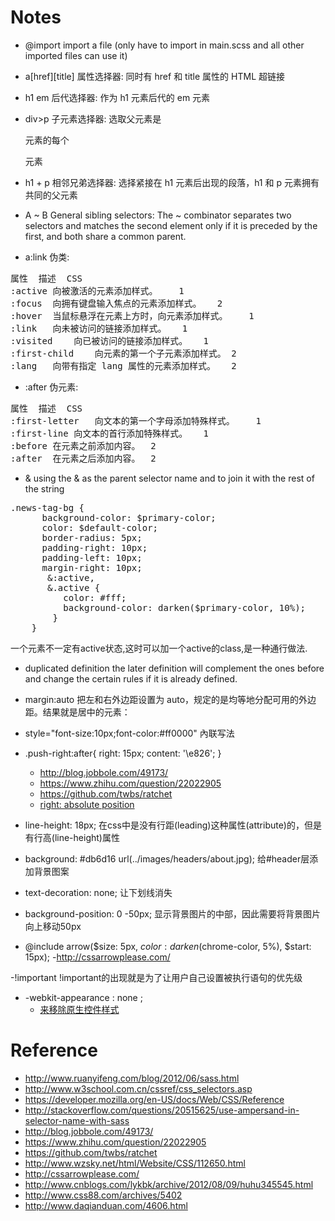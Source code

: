 # Notes

 - @import
import a file (only have to import in main.scss and all other imported files can use it)

 - a[href][title]
属性选择器: 同时有 href 和 title 属性的 HTML 超链接

 - h1 em
后代选择器: 作为 h1 元素后代的 em 元素

 - div>p
子元素选择器: 选取父元素是 <div> 元素的每个 <p> 元素

 - h1 + p
相邻兄弟选择器: 选择紧接在 h1 元素后出现的段落，h1 和 p 元素拥有共同的父元素

 - A ~ B
General sibling selectors: The ~ combinator separates two selectors and matches the second element only if it is preceded by the first, and both share a common parent.

 - a:link
伪类: 

<pre>
属性	描述	CSS
:active	向被激活的元素添加样式。	1
:focus	向拥有键盘输入焦点的元素添加样式。	2
:hover	当鼠标悬浮在元素上方时，向元素添加样式。	1
:link	向未被访问的链接添加样式。	1
:visited	向已被访问的链接添加样式。	1
:first-child	向元素的第一个子元素添加样式。	2
:lang	向带有指定 lang 属性的元素添加样式。	2
</pre>

 - :after
伪元素:

<pre>
属性	描述	CSS
:first-letter	向文本的第一个字母添加特殊样式。	1
:first-line	向文本的首行添加特殊样式。	1
:before	在元素之前添加内容。	2
:after	在元素之后添加内容。	2
</pre>

 - &
using the & as the parent selector name and to join it with the rest of the string

<pre>
.news-tag-bg {
      background-color: $primary-color;
      color: $default-color;
      border-radius: 5px;
      padding-right: 10px;
      padding-left: 10px;
      margin-right: 10px;
       &:active,
       &.active {
          color: #fff;
          background-color: darken($primary-color, 10%);
        }
    }
</pre>
一个元素不一定有active状态,这时可以加一个active的class,是一种通行做法.

 - duplicated definition
the later definition will complement the ones before and change the certain rules if it is already defined.

 - margin:auto
把左和右外边距设置为 auto，规定的是均等地分配可用的外边距。结果就是居中的元素：

 - style="font-size:10px;font-color:#ff0000"
內联写法

 - .push-right:after{
     right: 15px;
     content: '\e826';
   }
    - http://blog.jobbole.com/49173/
    - https://www.zhihu.com/question/22022905
    - https://github.com/twbs/ratchet
    - [right: absolute position](http://www.w3school.com.cn/css/css_positioning_absolute.asp)
    
 - line-height: 18px;
在css中是没有行距(leading)这种属性(attribute)的，但是有行高(line-height)属性

 - background: #db6d16
   url(../images/headers/about.jpg);
给#header层添加背景图案

 - text-decoration: none;
让下划线消失

 - background-position: 0 -50px;
显示背景图片的中部，因此需要将背景图片向上移动50px

 - @include arrow($size: 5px, $color: darken($chrome-color, 5%), $start: 15px);
    -http://cssarrowplease.com/

 -!important
!important的出现就是为了让用户自己设置被执行语句的优先级

 - -webkit-appearance : none ;
    - [来移除原生控件样式](http://www.daqianduan.com/4606.html)

# Reference

 - http://www.ruanyifeng.com/blog/2012/06/sass.html
 - http://www.w3school.com.cn/cssref/css_selectors.asp
 - https://developer.mozilla.org/en-US/docs/Web/CSS/Reference
 - http://stackoverflow.com/questions/20515625/use-ampersand-in-selector-name-with-sass
 - http://blog.jobbole.com/49173/
 - https://www.zhihu.com/question/22022905
 - https://github.com/twbs/ratchet
 - http://www.wzsky.net/html/Website/CSS/112650.html
 - http://cssarrowplease.com/
 - http://www.cnblogs.com/lykbk/archive/2012/08/09/huhu345545.html
 - http://www.css88.com/archives/5402
 - http://www.daqianduan.com/4606.html